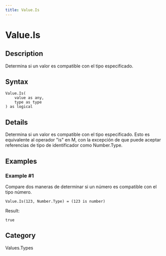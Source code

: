 ```yaml
---
title: Value.Is
---
```


# Value.Is


## Description

Determina si un valor es compatible con el tipo especificado.


## Syntax

```powerquery
Value.Is(
    value as any,
    type as type
) as logical
```


## Details

Determina si un valor es compatible con el tipo especificado. Esto es equivalente al operador "is" en M, con la excepción de que puede aceptar referencias de tipo de identificador como Number.Type.


## Examples

### Example #1 
Compare dos maneras de determinar si un número es compatible con el tipo número.
```powerquery
Value.Is(123, Number.Type) = (123 is number)
```

Result: 
```powerquery
true
```




## Category
Values.Types
